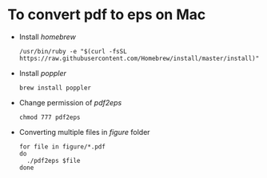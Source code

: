 # To convert pdf to eps on Mac

- Install *homebrew*

      /usr/bin/ruby -e "$(curl -fsSL https://raw.githubusercontent.com/Homebrew/install/master/install)"
- Install *poppler*

      brew install poppler
      
- Change permission of *pdf2eps*

      chmod 777 pdf2eps
      
- Converting multiple files in *figure* folder

      for file in figure/*.pdf
      do
        ./pdf2eps $file
      done
